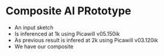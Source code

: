 # Composite AI PRototype

* An input sketch
* Is inferenced at 1k using Picawill v05.150ik
* As previous result is infered at 2k using Picawill v03.120ik
* We have our composite

